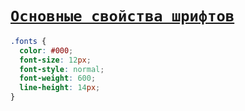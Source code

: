 # [`Основные свойства шрифтов`](../index.md)

```css
.fonts {
  color: #000;
  font-size: 12px;
  font-style: normal;
  font-weight: 600;
  line-height: 14px;
}
```
